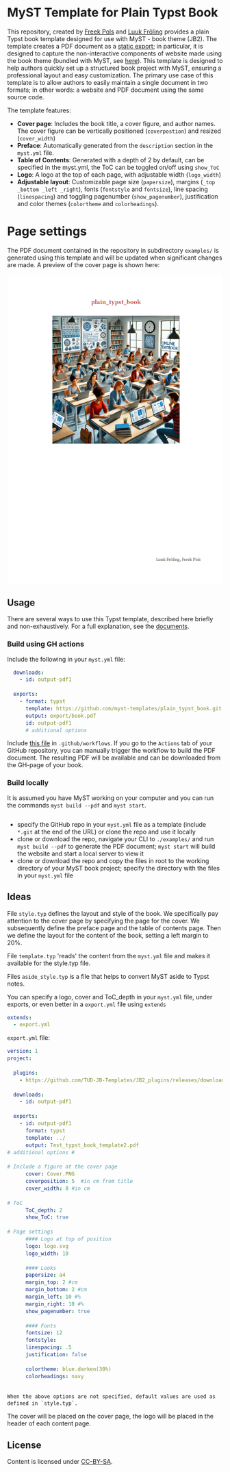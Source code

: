 # MyST Template for Plain Typst Book

This repository, created by [Freek Pols](https://github.com/FreekPols/) and [Luuk Fröling](https://github.com/Luukfroling) provides a plain Typst book template designed for use with MyST - book theme (JB2). The template creates a PDF document as a [static export](https://mystmd.org/guide/quickstart-static-exports); in particular, it is designed to capture the non-interactive components of website made using the book theme (bundled with MyST, see [here](https://mystmd.org/guide/website-templates#default-web-themes)). This template is designed to help authors quickly set up a structured book project with MyST, ensuring a professional layout and easy customization. The primary use case of this template is to allow authors to easily maintain a single document in two formats; in other words: a website and PDF document using the same source code.

The template features:

- **Cover page**: Includes the book title, a cover figure, and author names. The cover figure can be vertically positioned (`coverpostion`) and resized (`cover_width`)
- **Preface**: Automatically generated from the `description` section in the `myst.yml` file.
- **Table of Contents**: Generated with a depth of 2 by default, can be specified in the myst.yml, the ToC can be toggled on/off using `show_ToC`
- **Logo**: A logo at the top of each page, with adjustable width (`logo_width`)
- **Adjustable layout**: Customizable page size (`papersize`), margins (`_top _bottom _left _right`), fonts (`fontstyle` and `fontsize`), line spacing (`linespacing`) and toggling pagenumber (`show_pagenumber`), justification and color themes (`colortheme` and `colorheadings`).



# Page settings


The PDF document contained in the repository in subdirectory `examples/` is generated using this template and will be updated when significant changes are made. A preview of the cover page is shown here:

![](output_preview.png)

## Usage

There are several ways to use this Typst template, described here briefly and non-exhaustively. For a full explanation, see the [documents](https://mystmd.org/guide/creating-pdf-documents#how-to-export-to-pdf). 

### Build using GH actions
Include the following in your `myst.yml` file:

```yaml
  downloads:
    - id: output-pdf1

  exports:
    - format: typst
      template: https://github.com/myst-templates/plain_typst_book.git
      output: export/book.pdf
      id: output-pdf1
      # additional options
```

Include [this file](https://github.com/TUD-JB-Templates/JB2/blob/main/.github/workflows/deploy-pdf-typst.yml) in `.github/workflows`. If you go to the `Actions` tab of your GitHub repository, you can manually trigger the workflow to build the PDF document. The resulting PDF will be available and can be downloaded from the GH-page of your book.

### Build locally
It is assumed you have MyST working on your computer and you can run the commands `myst build --pdf` and `myst start`.

```{warning} should be edited
```
- specify the GitHub repo in your `myst.yml` file as a template (include `*.git` at the end of the URL) or clone the repo and use it locally
- clone or download the repo, navigate your CLI to `./examples/` and run `myst build --pdf` to generate the PDF document; `myst start` will build the website and start a local server to view it
- clone or download the repo and copy the files in root to the working directory of your MyST book project; specify the directory with the files in your `myst.yml` file


## Ideas

File `style.typ` defines the layout and style of the book. We specifically pay attention to the cover page by specifying the page for the cover. We subsequently define the preface page and the table of contents page. Then we define the layout for the content of the book, setting a left margin to 20%.

File `template.typ` 'reads' the content from the `myst.yml` file and makes it available for the style.typ file. 

Files `aside_style.typ` is a file that helps to convert MyST aside to Typst notes.

You can specify a logo, cover and ToC_depth in your `myst.yml` file, under exports, or even better in a `export.yml` file using `extends`

```yaml
extends: 
  - export.yml
```

`export.yml` file:
```yaml
version: 1
project:

  plugins:
    - https://github.com/TUD-JB-Templates/JB2_plugins/releases/download/exercise/pdf_exercise.mjs

  downloads:
    - id: output-pdf1

  exports:
    - id: output-pdf1
      format: typst
      template: ../
      output: Test_typst_book_template2.pdf
# additional options #

# Include a figure at the cover page
      cover: Cover.PNG
      coverposition: 5  #in cm from title
      cover_width: 8 #in cm

# ToC
      ToC_depth: 2
      show_ToC: true

# Page settings
      #### Logo at top of position
      logo: logo.svg
      logo_width: 10

      #### Looks
      papersize: a4
      margin_top: 2 #cm
      margin_bottom: 2 #cm
      margin_left: 10 #%
      margin_right: 10 #%
      show_pagenumber: true

      #### Fonts
      fontsize: 12
      fontstyle: 
      linespacing: .5
      justification: false
      
      colortheme: blue.darken(30%)
      colorheadings: navy
      
```

```{note}
When the above options are not specified, default values are used as defined in `style.typ`.
```

The cover will be placed on the cover page, the logo will be placed in the header of each content page.

## License

Content is licensed under [CC-BY-SA](https://creativecommons.org/licenses/by-sa/4.0/).
